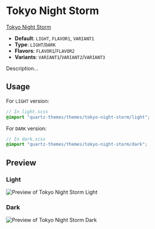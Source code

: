 # Tokyo Night Storm

[Tokyo Night Storm](https://github.com/arozx)

- **Default**: `LIGHT`, `FLAVOR1`, `VARIANT1`
- **Type**: `LIGHT`/`DARK`
- **Flavors**: `FLAVOR1`/`FLAVOR2`
- **Variants**: `VARIANT1`/`VARIANT2`/`VARIANT3`

Description...

## Usage

For `LIGHT` version:

```scss
// In light.scss
@import "quartz-themes/themes/tokyo-night-storm/light";
```

For `DARK` version:

```scss
// In dark.scss
@import "quartz-themes/themes/tokyo-night-storm/dark";
```

## Preview

### Light

![Preview of Tokyo Night Storm Light](preview-light.png)

### Dark

![Preview of Tokyo Night Storm Dark](preview-dark.png)
